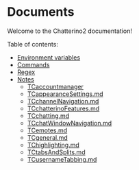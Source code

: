 # Documents

Welcome to the Chatterino2 documentation!

Table of contents:
  - [Environment variables](ENV.md)
  - [Commands](Commands.md)
  - [Regex](Regex.md)
  - [Notes](Notes/README.md)
    - [TCaccountmanager](Notes/TCaccountmanager.md)
    - [TCappearanceSettings.md](Notes/TCappearanceSettings.md)
    - [TCchannelNavigation.md](Notes/TCchannelNavigation.md)
    - [TCchatterinoFeatures.md](Notes/TCchatterinoFeatures.md)
    - [TCchatting.md](Notes/TCchatting.md)
    - [TCchatWindowNavigation.md](Notes/TCchatWindowNavigation.md)
    - [TCemotes.md](Notes/TCemotes.md)
    - [TCgeneral.md](Notes/TCgeneral.md)
    - [TChighlighting.md](Notes/TChighlighting.md)
    - [TCtabsAndSplits.md](Notes/TCtabsAndSplits.md)
    - [TCusernameTabbing.md](Notes/TCusernameTabbing.md)

